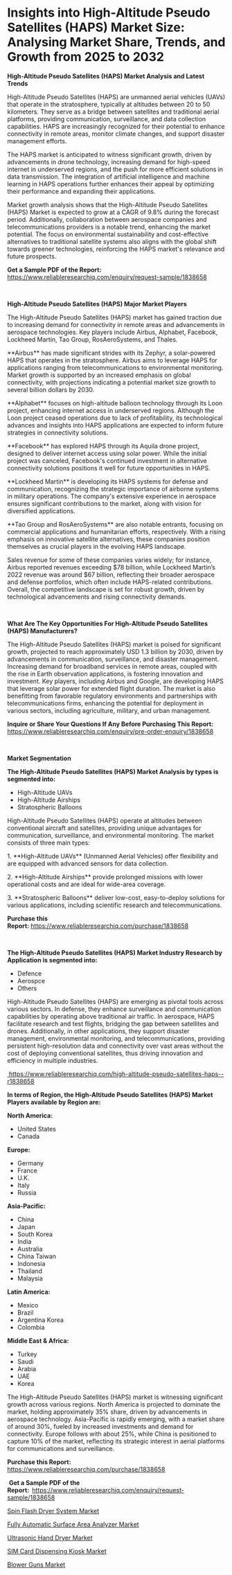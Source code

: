 <p><h1>Insights into High-Altitude Pseudo Satellites (HAPS) Market Size: Analysing Market Share, Trends, and Growth from 2025 to 2032</h1></p><p><strong>High-Altitude Pseudo Satellites (HAPS) Market Analysis and Latest Trends</strong></p>
<p><p>High-Altitude Pseudo Satellites (HAPS) are unmanned aerial vehicles (UAVs) that operate in the stratosphere, typically at altitudes between 20 to 50 kilometers. They serve as a bridge between satellites and traditional aerial platforms, providing communication, surveillance, and data collection capabilities. HAPS are increasingly recognized for their potential to enhance connectivity in remote areas, monitor climate changes, and support disaster management efforts.</p><p>The HAPS market is anticipated to witness significant growth, driven by advancements in drone technology, increasing demand for high-speed internet in underserved regions, and the push for more efficient solutions in data transmission. The integration of artificial intelligence and machine learning in HAPS operations further enhances their appeal by optimizing their performance and expanding their applications.</p><p>Market growth analysis shows that the High-Altitude Pseudo Satellites (HAPS) Market is expected to grow at a CAGR of 9.8% during the forecast period. Additionally, collaboration between aerospace companies and telecommunications providers is a notable trend, enhancing the market potential. The focus on environmental sustainability and cost-effective alternatives to traditional satellite systems also aligns with the global shift towards greener technologies, reinforcing the HAPS market's relevance and future prospects.</p></p>
<p><strong>Get a Sample PDF of the Report:&nbsp;</strong> <a href="https://www.reliableresearchiq.com/enquiry/request-sample/1838658?utm_campaign=1082&utm_medium=2&utm_source=Github&utm_content=ia&utm_term=12042025&utm_id=high-altitude-pseudo-satellites-haps">https://www.reliableresearchiq.com/enquiry/request-sample/1838658</a></p>
<p>&nbsp;</p>
<p><strong>High-Altitude Pseudo Satellites (HAPS) Major Market Players</strong></p>
<p><p>The High-Altitude Pseudo Satellites (HAPS) market has gained traction due to increasing demand for connectivity in remote areas and advancements in aerospace technologies. Key players include Airbus, Alphabet, Facebook, Lockheed Martin, Tao Group, RosAeroSystems, and Thales.</p><p>**Airbus** has made significant strides with its Zephyr, a solar-powered HAPS that operates in the stratosphere. Airbus aims to leverage HAPS for applications ranging from telecommunications to environmental monitoring. Market growth is supported by an increased emphasis on global connectivity, with projections indicating a potential market size growth to several billion dollars by 2030.</p><p>**Alphabet** focuses on high-altitude balloon technology through its Loon project, enhancing internet access in underserved regions. Although the Loon project ceased operations due to lack of profitability, its technological advances and insights into HAPS applications are expected to inform future strategies in connectivity solutions.</p><p>**Facebook** has explored HAPS through its Aquila drone project, designed to deliver internet access using solar power. While the initial project was canceled, Facebook's continued investment in alternative connectivity solutions positions it well for future opportunities in HAPS.</p><p>**Lockheed Martin** is developing its HAPS systems for defense and communication, recognizing the strategic importance of airborne systems in military operations. The company's extensive experience in aerospace ensures significant contributions to the market, along with vision for diversified applications.</p><p>**Tao Group and RosAeroSystems** are also notable entrants, focusing on commercial applications and humanitarian efforts, respectively. With a rising emphasis on innovative satellite alternatives, these companies position themselves as crucial players in the evolving HAPS landscape.</p><p>Sales revenue for some of these companies varies widely; for instance, Airbus reported revenues exceeding $78 billion, while Lockheed Martin’s 2022 revenue was around $67 billion, reflecting their broader aerospace and defense portfolios, which often include HAPS-related contributions. Overall, the competitive landscape is set for robust growth, driven by technological advancements and rising connectivity demands.</p></p>
<p>&nbsp;</p>
<p><strong>What Are The Key Opportunities For High-Altitude Pseudo Satellites (HAPS) Manufacturers?</strong></p>
<p><p>The High-Altitude Pseudo Satellites (HAPS) market is poised for significant growth, projected to reach approximately USD 1.3 billion by 2030, driven by advancements in communication, surveillance, and disaster management. Increasing demand for broadband services in remote areas, coupled with the rise in Earth observation applications, is fostering innovation and investment. Key players, including Airbus and Google, are developing HAPS that leverage solar power for extended flight duration. The market is also benefitting from favorable regulatory environments and partnerships with telecommunications firms, enhancing the potential for deployment in various sectors, including agriculture, military, and urban management.</p></p>
<p><strong>Inquire or Share Your Questions If Any Before Purchasing This Report:</strong> <a href="https://www.reliableresearchiq.com/enquiry/pre-order-enquiry/1838658?utm_campaign=1082&utm_medium=2&utm_source=Github&utm_content=ia&utm_term=12042025&utm_id=high-altitude-pseudo-satellites-haps">https://www.reliableresearchiq.com/enquiry/pre-order-enquiry/1838658</a></p>
<p>&nbsp;</p>
<p><strong>Market Segmentation</strong></p>
<p><strong>The High-Altitude Pseudo Satellites (HAPS) Market Analysis by types is segmented into:</strong></p>
<p><ul><li>High-Altitude UAVs</li><li>High-Altitude Airships</li><li>Stratospheric Balloons</li></ul></p>
<p><p>High-Altitude Pseudo Satellites (HAPS) operate at altitudes between conventional aircraft and satellites, providing unique advantages for communication, surveillance, and environmental monitoring. The market consists of three main types: </p><p>1. **High-Altitude UAVs** (Unmanned Aerial Vehicles) offer flexibility and are equipped with advanced sensors for data collection.</p><p>2. **High-Altitude Airships** provide prolonged missions with lower operational costs and are ideal for wide-area coverage.</p><p>3. **Stratospheric Balloons** deliver low-cost, easy-to-deploy solutions for various applications, including scientific research and telecommunications.</p></p>
<p><strong>Purchase this Report:&nbsp;</strong><a href="https://www.reliableresearchiq.com/purchase/1838658?utm_campaign=1082&utm_medium=2&utm_source=Github&utm_content=ia&utm_term=12042025&utm_id=high-altitude-pseudo-satellites-haps">https://www.reliableresearchiq.com/purchase/1838658</a></p>
<p>&nbsp;</p>
<p><strong>The High-Altitude Pseudo Satellites (HAPS) Market Industry Research by Application is segmented into:</strong></p>
<p><ul><li>Defence</li><li>Aerospce</li><li>Others</li></ul></p>
<p><p>High-Altitude Pseudo Satellites (HAPS) are emerging as pivotal tools across various sectors. In defense, they enhance surveillance and communication capabilities by operating above traditional air traffic. In aerospace, HAPS facilitate research and test flights, bridging the gap between satellites and drones. Additionally, in other applications, they support disaster management, environmental monitoring, and telecommunications, providing persistent high-resolution data and connectivity over vast areas without the cost of deploying conventional satellites, thus driving innovation and efficiency in multiple industries.</p></p>
<p><a href="https://www.reliableresearchiq.com/high-altitude-pseudo-satellites-haps--r1838658?utm_campaign=1082&utm_medium=2&utm_source=Github&utm_content=ia&utm_term=12042025&utm_id=high-altitude-pseudo-satellites-haps">&nbsp;https://www.reliableresearchiq.com/high-altitude-pseudo-satellites-haps--r1838658</a></p>
<p><strong>In terms of Region, the High-Altitude Pseudo Satellites (HAPS) Market Players available by Region are:</strong></p>
<p>
    <p> <strong> North America: </strong>
        <ul>
            <li>United States</li>
            <li>Canada</li>
        </ul>
        </p> 
    <p> <strong> Europe: </strong>
        <ul>
            <li>Germany</li>
            <li>France</li>
            <li>U.K.</li>
            <li>Italy</li>
            <li>Russia</li>
        </ul>
        </p> 
    <p> <strong> Asia-Pacific: </strong>
        <ul>
            <li>China</li>
            <li>Japan</li>
            <li>South Korea</li>
            <li>India</li>
            <li>Australia</li>
            <li>China Taiwan</li>
            <li>Indonesia</li>
            <li>Thailand</li>
            <li>Malaysia</li>
        </ul>
        </p> 
    <p> <strong> Latin America: </strong>
        <ul>
            <li>Mexico</li>
            <li>Brazil</li>
            <li>Argentina Korea</li>
            <li>Colombia</li>
        </ul>
        </p> 
    <p> <strong> Middle East & Africa: </strong>
        <ul>
            <li>Turkey</li>
            <li>Saudi</li>
            <li>Arabia</li>
            <li>UAE</li>
            <li>Korea</li>
        </ul>
    </p>
    </p>
<p><p>The High-Altitude Pseudo Satellites (HAPS) market is witnessing significant growth across various regions. North America is projected to dominate the market, holding approximately 35% share, driven by advancements in aerospace technology. Asia-Pacific is rapidly emerging, with a market share of around 30%, fueled by increased investments and demand for connectivity. Europe follows with about 25%, while China is positioned to capture 10% of the market, reflecting its strategic interest in aerial platforms for communications and surveillance.</p></p>
<p><strong>Purchase this Report: </strong><a href="https://www.reliableresearchiq.com/purchase/1838658?utm_campaign=1082&utm_medium=2&utm_source=Github&utm_content=ia&utm_term=12042025&utm_id=high-altitude-pseudo-satellites-haps">https://www.reliableresearchiq.com/purchase/1838658</a></p>
<p>&nbsp;<strong>Get a Sample PDF of the Report:&nbsp;&nbsp;</strong><a href="https://www.reliableresearchiq.com/enquiry/request-sample/1838658?utm_campaign=1082&utm_medium=2&utm_source=Github&utm_content=ia&utm_term=12042025&utm_id=high-altitude-pseudo-satellites-haps">https://www.reliableresearchiq.com/enquiry/request-sample/1838658</a></p>
<p><strong></strong></p>
<p><p><a href="https://github.com/baatetoshda/Market-Research-Report-List-1/blob/main/spin-flash-dryer-system-market.md?utm_campaign=1082&utm_medium=2&utm_source=Github&utm_content=ia&utm_term=12042025&utm_id=high-altitude-pseudo-satellites-haps">Spin Flash Dryer System Market</a></p><p><a href="https://github.com/tabormahay2f/Market-Research-Report-List-1/blob/main/fully-automatic-surface-area-analyzer-market.md?utm_campaign=1082&utm_medium=2&utm_source=Github&utm_content=ia&utm_term=12042025&utm_id=high-altitude-pseudo-satellites-haps">Fully Automatic Surface Area Analyzer Market</a></p><p><a href="https://github.com/naingbiner7i/Market-Research-Report-List-1/blob/main/ultrasonic-hand-dryer-market.md?utm_campaign=1082&utm_medium=2&utm_source=Github&utm_content=ia&utm_term=12042025&utm_id=high-altitude-pseudo-satellites-haps">Ultrasonic Hand Dryer Market</a></p><p><a href="https://github.com/beyeagamizjp/Market-Research-Report-List-1/blob/main/sim-card-dispensing-kiosk-market.md?utm_campaign=1082&utm_medium=2&utm_source=Github&utm_content=ia&utm_term=12042025&utm_id=high-altitude-pseudo-satellites-haps">SIM Card Dispensing Kiosk Market</a></p><p><a href="https://github.com/siwerhommer97/Market-Research-Report-List-1/blob/main/blower-guns-market.md?utm_campaign=1082&utm_medium=2&utm_source=Github&utm_content=ia&utm_term=12042025&utm_id=high-altitude-pseudo-satellites-haps">Blower Guns Market</a></p></p>